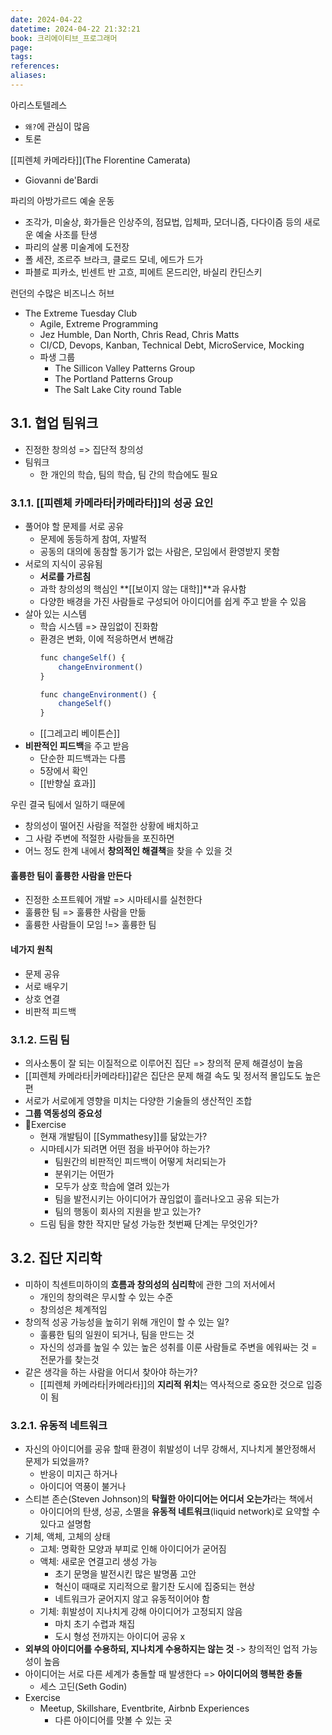 ```yaml
---
date: 2024-04-22
datetime: 2024-04-22 21:32:21
book: 크리에이티브_프로그래머
page: 
tags: 
references: 
aliases:
---
```

아리스토텔레스
- `왜?`에 관심이 많음
- 토론

[[피렌체 카메라타]](The Florentine Camerata)
- Giovanni de'Bardi

파리의 아방가르드 예술 운동
- 조각가, 미술상, 화가들은 인상주의, 점묘법, 입체파, 모더니즘, 다다이즘 등의 새로운 예술 사조를 탄생
- 파리의 살롱 미술계에 도전장
- 폴 세잔, 조르주 브라크, 클로드 모네, 에드가 드가
- 파블로 피카소, 빈센트 반 고흐, 피에트 몬드리안, 바실리 칸딘스키

런던의 수많은 비즈니스 허브
- The Extreme Tuesday Club
	- Agile, Extreme Programming
	- Jez Humble, Dan North, Chris Read, Chris Matts
	- CI/CD, Devops, Kanban, Technical Debt, MicroService, Mocking
	- 파생 그룹
		- The Sillicon Valley Patterns Group
		- The Portland Patterns Group
		- The Salt Lake City round Table

## 3.1. 협업 팀워크
- 진정한 창의성 => 집단적 창의성
- 팀워크
	- 한 개인의 학습, 팀의 학습, 팀 간의 학습에도 필요

### 3.1.1. [[피렌체 카메라타|카메라타]]의 성공 요인
- 풀어야 할 문제를 서로 공유
	- 문제에 동등하게 참여, 자발적
	- 공동의 대의에 동참할 동기가 없는 사람은, 모임에서 환영받지 못함
- 서로의 지식이 공유됨
	- **서로를 가르침**
	- 과학 창의성의 핵심인 **[[보이지 않는 대학]]**과 유사함
	- 다양한 배경을 가진 사람들로 구성되어 아이디어를 쉽게 주고 받을 수 있음
- 살아 있는 시스템
	- 학습 시스템 => 끊임없이 진화함
	- 환경은 변화, 이에 적응하면서 변해감
		```js
		func changeSelf() {
			changeEnvironment()
		}
		
		func changeEnvironment() {
			changeSelf()
		}
		```
	- [[그레고리 베이튼슨]]
- **비판적인 피드백**을 주고 받음
	- 단순한 피드백과는 다름
	- 5장에서 확인
	- [[반향실 효과]]

우린 결국 팀에서 일하기 때문에
- 창의성이 떨어진 사람을 적절한 상황에 배치하고
- 그 사람 주변에 적절한 사람들을 포진하면
- 어느 정도 한계 내에서 **창의적인 해결책**을 찾을 수 있을 것

#### 훌륭한 팀이 훌륭한 사람을 만든다
- 진정한 소프트웨어 개발 => 시마테시를 실천한다
- 훌륭한 팀 => 훌륭한 사람을 만듦
- 훌륭한 사람들이 모임 !=> 훌륭한 팀

#### 네가지 원칙
- 문제 공유
- 서로 배우기
- 상호 연결
- 비판적 피드백

### 3.1.2. 드림 팀
- 의사소통이 잘 되는 이질적으로 이루어진 집단 => 창의적 문제 해결성이 높음
- [[피렌체 카메라타|카메라타]]같은 집단은 문제 해결 속도 및 정서적 몰입도도 높은 편
- 서로가 서로에게 영향을 미치는 다양한 기술들의 생산적인 조합
- **그룹 역동성의 중요성**
- Exercise
	- 현재 개발팀이 [[Symmathesy]]를 닮았는가?
	- 시마테시가 되려면 어떤 점을 바꾸어야 하는가?
		- 팀원간의 비판적인 피드백이 어떻게 처리되는가
		- 분위기는 어떤가
		- 모두가 상호 학습에 열려 있는가
		- 팀을 발전시키는 아이디어가 끊임없이 흘러나오고 공유 되는가
		- 팀의 행동이 회사의 지원을 받고 있는가?
	- 드림 팀을 향한 작지만 달성 가능한 첫번째 단계는 무엇인가?

## 3.2. 집단 지리학
- 미하이 칙센트미하이의 **흐름과 창의성의 심리학**에 관한 그의 저서에서
	- 개인의 창의력은 무시할 수 있는 수준
	- 창의성은 체계적임
- 창의적 성공 가능성을 높히기 위해 개인이 할 수 있는 일?
	- 훌륭한 팀의 일원이 되거나, 팀을 만드는 것
	- 자신의 성과를 높일 수 있는 높은 성취를 이룬 사람들로 주변을 에워싸는 것 = 전문가를 찾는것
- 같은 생각을 하는 사람을 어디서 찾아야 하는가?
	- [[피렌체 카메라타|카메라타]]의 **지리적 위치**는 역사적으로 중요한 것으로 입증이 됨

### 3.2.1. 유동적 네트워크
- 자신의 아이디어를 공유 할때 환경이 휘발성이 너무 강해서, 지나치게 불안정해서 문제가 되었을까?
	- 반응이 미지근 하거나
	- 아이디어 역풍이 불거나
- 스티븐 존슨(Steven Johnson)의 **탁월한 아이디어는 어디서 오는가**라는 책에서
	- 아이디어의 탄생, 성공, 소멸을 **유동적 네트워크**(liquid network)로 요약할 수 있다고 설명함
- 기체, 액체, 고체의 상태
	- 고체: 명확한 모양과 부피로 인해 아이디어가 굳어짐
	- 액체: 새로운 연결고리 생성 가능
		- 초기 문명을 발전시킨 많은 발명품 고안
		- 혁신이 때때로 지리적으로 활기찬 도시에 집중되는 현상
		- 네트워크가 굳어지지 않고 유동적이어야 함
	- 기체: 휘발성이 지나치게 강해 아이디어가 고정되지 않음
		- 마치 초기 수렵과 채집
		- 도시 형성 전까지는 아이디어 공유 x
- **외부의 아이디어를 수용하되, 지나치게 수용하지는 않는 것** -> 창의적인 업적 가능성이 높음
- 아이디어는 서로 다른 세계가 충돌할 때 발생한다 => **아이디어의 행복한 충돌**
	- 세스 고딘(Seth Godin)
- Exercise
	- Meetup, Skillshare, Eventbrite, Airbnb Experiences
		- 다른 아이디어를 맛볼 수 있는 곳
